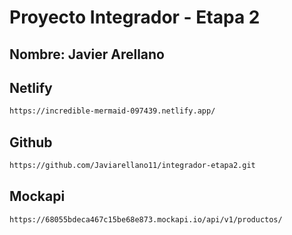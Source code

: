 # Proyecto Integrador - Etapa 2

## Nombre: Javier Arellano

## Netlify 

``` sh
https://incredible-mermaid-097439.netlify.app/
```

## Github

```sh 
https://github.com/Javiarellano11/integrador-etapa2.git
```

## Mockapi 

```sh
https://68055bdeca467c15be68e873.mockapi.io/api/v1/productos/
```